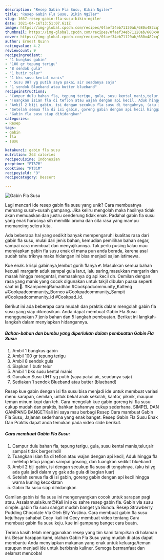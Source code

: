 ```yaml
---
description: "Resep Gabin Fla Susu, Bikin Ngiler"
title: "Resep Gabin Fla Susu, Bikin Ngiler"
slug: 1667-resep-gabin-fla-susu-bikin-ngiler
date: 2021-04-16T13:51:07.611Z
image: https://img-global.cpcdn.com/recipes/0faef34eb71120ab/680x482cq70/gabin-fla-susu-foto-resep-utama.jpg
thumbnail: https://img-global.cpcdn.com/recipes/0faef34eb71120ab/680x482cq70/gabin-fla-susu-foto-resep-utama.jpg
cover: https://img-global.cpcdn.com/recipes/0faef34eb71120ab/680x482cq70/gabin-fla-susu-foto-resep-utama.jpg
author: Ernest Quinn
ratingvalue: 4.2
reviewcount: 9
recipeingredient:
- "1 bungkus gabin"
- "100 gr tepung terigu"
- "8 sendok gula"
- "1 butir telur"
- "1 bks susu kental manis"
- " Susu UHT yg putih saya pakai air seadanya saja"
- "1 sendok Blueband atau butter blueband"
recipeinstructions:
- "Campur dulu bahan fla, tepung terigu, gula, susu kental manis,telur,air sampai tidak bergerindil"
- "Tuangkan isian fla di teflon atau wajan dengan api kecil, Aduk hingga fla meletup letup jangan sampai gosong, dan tuangkan sedikit blueband"
- "Ambil 2 biji gabin, isi dengan secukup fla susu di tengahnya, (aku isi yg ada gula jadi dalam yg gak ada gula di bagian luar)"
- "Setelah semua fla di isi gabin, goreng gabin dengan api kecil hingga warna kuning kecoklatan"
- "Gabin fla susu siap dihidangkan"
categories:
- Resep
tags:
- gabin
- fla
- susu

katakunci: gabin fla susu 
nutrition: 263 calories
recipecuisine: Indonesian
preptime: "PT37M"
cooktime: "PT31M"
recipeyield: "3"
recipecategory: Dessert

---
```



![Gabin Fla Susu](https://img-global.cpcdn.com/recipes/0faef34eb71120ab/680x482cq70/gabin-fla-susu-foto-resep-utama.jpg)

Lagi mencari ide resep gabin fla susu yang unik? Cara membuatnya memang susah-susah gampang. Jika keliru mengolah maka hasilnya tidak akan memuaskan dan justru cenderung tidak enak. Padahal gabin fla susu yang enak harusnya sih memiliki aroma dan cita rasa yang mampu memancing selera kita.

Ada beberapa hal yang sedikit banyak mempengaruhi kualitas rasa dari gabin fla susu, mulai dari jenis bahan, kemudian pemilihan bahan segar, sampai cara membuat dan menyajikannya. Tak perlu pusing kalau mau menyiapkan gabin fla susu enak di mana pun anda berada, karena asal sudah tahu triknya maka hidangan ini bisa menjadi sajian istimewa.

Kue enak. krispi gabinnya,lembut gurih flanya 💕. Masukkan semua bahan kecuali margarin aduk sampai gula larut, lalu saring,masukkan margarin dan masak hingga mengental, memasaknya dg api kecil dn. Cemilan dengan rasa yang manis yang cocok digunakan untuk takjil dibulan puasa seperti saat ini🥰. #KampoengRamadhan #Cookpadcommunity_Kalteng #Cookpadcommunity_Borneo #Cookpadcommunity_Sampit #Cookpadcommunity_id #Cookpad_id.


Berikut ini ada beberapa cara mudah dan praktis dalam mengolah gabin fla susu yang siap dikreasikan. Anda dapat membuat Gabin Fla Susu menggunakan 7 jenis bahan dan 5 langkah pembuatan. Berikut ini langkah-langkah dalam menyiapkan hidangannya.

<!--inarticleads1-->

##### Bahan-bahan dan bumbu yang diperlukan dalam pembuatan Gabin Fla Susu:

1. Ambil 1 bungkus gabin
1. Ambil 100 gr tepung terigu
1. Ambil 8 sendok gula
1. Siapkan 1 butir telur
1. Ambil 1 bks susu kental manis
1. Gunakan  Susu UHT yg putih (saya pakai air, seadanya saja)
1. Sediakan 1 sendok Blueband atau butter (blueband)


Resep kue gabin dengan isi fla susu bisa menjadi ide untuk membuat variasi menu sarapan, cemilan, untuk bekal anak sekolah, kantor, piknik, maupun teman minum kopi dan teh. Cara mengolah kue gabin goreng isi fla susu cukup mudah dan praktis, bahkan bahannya cukup sederhana. SIMPEL DAN GAMPANG BANGETKali ini saya mau berbagi Resep Cara mambuat Gabin Fla Susu, Jajanan sederhana yang enak banget. Resep Gabin Fla Susu Enak Dan Praktis dapat anda temukan pada video slide berikut. 

<!--inarticleads2-->

##### Cara membuat Gabin Fla Susu:

1. Campur dulu bahan fla, tepung terigu, gula, susu kental manis,telur,air sampai tidak bergerindil
1. Tuangkan isian fla di teflon atau wajan dengan api kecil, Aduk hingga fla meletup letup jangan sampai gosong, dan tuangkan sedikit blueband
1. Ambil 2 biji gabin, isi dengan secukup fla susu di tengahnya, (aku isi yg ada gula jadi dalam yg gak ada gula di bagian luar)
1. Setelah semua fla di isi gabin, goreng gabin dengan api kecil hingga warna kuning kecoklatan
1. Gabin fla susu siap dihidangkan


Camilan gabin isi fla susu ini mengenyangkan cocok untuk sarapan pagi atau. Assalamualaikum😊Kali ini aku sahre resep gabin fla. Gabin vla susu simple..gabin fla susu sangat mudah banget ya Bunda. Resep Strawberry Pudding Chocolate Vla Oleh Elly Yustina. Cara membuat gabin fla susu keju!hayy sahabat Cecy ️ kali ini Cecy membuat video tentang Cara membuat gabin fla susu keju. kue ini gampang banget cara buatn. 

Terima kasih telah menggunakan resep yang tim kami tampilkan di halaman ini. Besar harapan kami, olahan Gabin Fla Susu yang mudah di atas dapat membantu Anda menyiapkan makanan yang enak untuk keluarga/teman ataupun menjadi ide untuk berbisnis kuliner. Semoga bermanfaat dan selamat mencoba!
